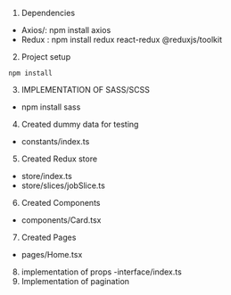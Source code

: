1. Dependencies
- Axios/: npm install axios
- Redux : npm install redux react-redux @reduxjs/toolkit

2. Project setup
```
npm install
```

3. IMPLEMENTATION OF SASS/SCSS
- npm install sass

4. Created dummy data for testing
- constants/index.ts

5. Created Redux store
- store/index.ts
- store/slices/jobSlice.ts

6. Created Components
- components/Card.tsx

7. Created Pages
- pages/Home.tsx

8. implementation of props
    -interface/index.ts
9. Implementation of pagination